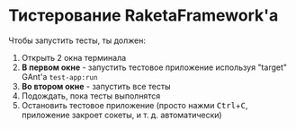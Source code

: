 # Тистерование RaketaFramework'а

Чтобы запустить тесты, ты должен:

1. Открыть 2 окна терминала
2. **В первом окне** - запустить тестовое приложение используя "target" GAnt'а `test-app:run`
3. **Во втором окне** - запустить все тесты
4. Подождать, пока тесты выполнятся
5. Остановить тестовое приложение (просто нажми <kbd>Ctrl</kbd>+<kbd>C</kbd>, приложение закроет сокеты, и т. д. 
   автоматически)
